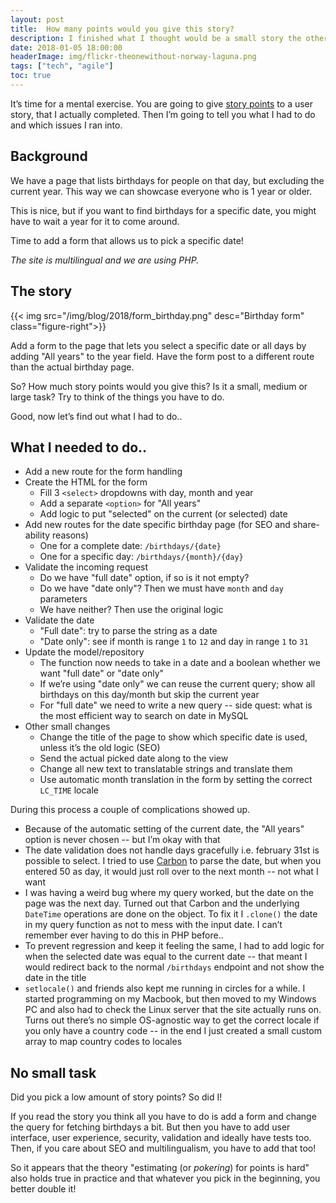 ```yaml
---
layout: post
title:  How many points would you give this story?
description: I finished what I thought would be a small story the other day. A blogpost about the dangers of pokering story points.
date: 2018-01-05 18:00:00
headerImage: img/flickr-theonewithout-norway-laguna.png
tags: ["tech", "agile"]
toc: true
---
```


It’s time for a mental exercise. You are going to give [story points](https://www.atlassian.com/agile/project-management/estimation) to a user story, that I actually completed. 
Then I’m going to tell you what I had to do and which issues I ran into.

## Background

We have a page that lists birthdays for people on that day, but excluding the current year. This way we can showcase everyone who is 1 year or older.

This is nice, but if you want to find birthdays for a specific date, you might have to wait a year for it to come around.

Time to add a form that allows us to pick a specific date!

_The site is  multilingual and we are using PHP._

## The story

{{< img src="/img/blog/2018/form_birthday.png" desc="Birthday form" class="figure-right">}}

Add a form to the page that lets you select a specific date or all days by adding "All years" to the year field. 
Have the form post to a different route than the actual birthday page.

So? How much story points would you give this? Is it a small, medium or large task?
Try to think of the things you have to do.

Good, now let’s find out what I had to do..

## What I needed to do..
- Add a new route for the form handling
- Create the HTML for the form
    - Fill 3 `<select>` dropdowns with day, month and year
    - Add a separate `<option>` for "All years"
    - Add logic to put "selected" on the current (or selected) date
- Add new routes for the date specific birthday page (for SEO and share-ability reasons)
    - One for a complete date: `/birthdays/{date}`
    - One for a specific day: `/birthdays/{month}/{day}`
- Validate the incoming request
    - Do we have "full date" option, if so is it not empty?
    - Do we have "date only"? Then we must have `month` and `day` parameters
    - We have neither? Then use the original logic
- Validate the date
    - "Full date": try to parse the string as a date
    - "Date only": see if month is range `1` to `12` and day in range `1` to `31`
- Update the model/repository
    - The function now needs to take in a date and a boolean whether we want "full date" or "date only"
    - If we’re using "date only" we can reuse the current query; show all birthdays on this day/month but skip the current year
    - For "full date" we need to write a new query -- side quest: what is the most efficient way to search on date in MySQL
- Other small changes
    - Change the title of the page to show which specific date is used, unless it’s the old logic (SEO)
    - Send the actual picked date along to the view
    - Change all new text to translatable strings and translate them
    - Use automatic month translation in the form by setting the correct `LC_TIME` locale

During this process a couple of complications showed up.
- Because of the automatic setting of the current date, the "All years" option is never chosen -- but I’m okay with that
- The date validation does not handle days gracefully i.e. february 31st is possible to select. 
I tried to use [Carbon](https://github.com/briannesbitt/Carbon) to parse the date, but when you entered 50 as day, it would just roll over to the next month -- not what I want
- I was having a weird bug where my query worked, but the date on the page was the next day. 
Turned out that Carbon and the underlying `DateTime` operations are done on the object. 
To fix it I `.clone()` the date in my query function as not to mess with the input date. I can’t remember ever having to do this in PHP before..
- To prevent regression and keep it feeling the same, I had to add logic for when the selected date was equal to the current date -- 
that meant I would redirect back to the normal `/birthdays` endpoint and not show the date in the title
- `setlocale()` and friends also kept me running in circles for a while. I started programming on my Macbook, 
but then moved to my Windows PC and also had to check the Linux server that the site actually runs on. 
Turns out there’s no simple OS-agnostic way to get the correct locale if you only have a country code -- 
in the end I just created a small custom array to map country codes to locales

## No small task  
Did you pick a low amount of story points? So did I!

If you read the story you think all you have to do is add a form and change the query for fetching birthdays a bit. 
But then you have to add user interface, user experience, security, validation and ideally have tests too. 
Then, if you care about SEO and multilingualism, you have to add that too!

So it appears that the theory "estimating (or _pokering_) for points is hard" also holds true in practice
and that whatever you pick in the beginning, you better double it!

